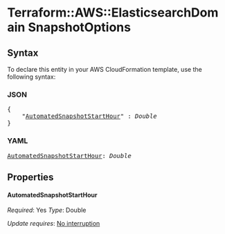 # Terraform::AWS::ElasticsearchDomain SnapshotOptions

## Syntax

To declare this entity in your AWS CloudFormation template, use the following syntax:

### JSON

<pre>
{
    "<a href="#automatedsnapshotstarthour" title="AutomatedSnapshotStartHour">AutomatedSnapshotStartHour</a>" : <i>Double</i>
}
</pre>

### YAML

<pre>
<a href="#automatedsnapshotstarthour" title="AutomatedSnapshotStartHour">AutomatedSnapshotStartHour</a>: <i>Double</i>
</pre>

## Properties

#### AutomatedSnapshotStartHour

_Required_: Yes
_Type_: Double

_Update requires_: [No interruption](https://docs.aws.amazon.com/AWSCloudFormation/latest/UserGuide/using-cfn-updating-stacks-update-behaviors.html#update-no-interrupt)

